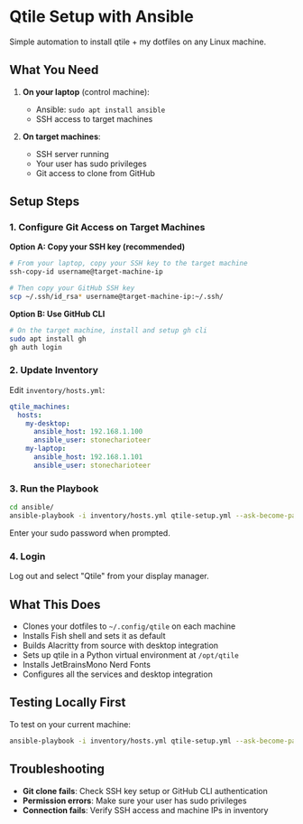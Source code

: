 # Qtile Setup with Ansible

Simple automation to install qtile + my dotfiles on any Linux machine.

## What You Need

1. **On your laptop** (control machine):
   - Ansible: `sudo apt install ansible`
   - SSH access to target machines

2. **On target machines**:
   - SSH server running
   - Your user has sudo privileges
   - Git access to clone from GitHub

## Setup Steps

### 1. Configure Git Access on Target Machines

**Option A: Copy your SSH key (recommended)**
```bash
# From your laptop, copy your SSH key to the target machine
ssh-copy-id username@target-machine-ip

# Then copy your GitHub SSH key
scp ~/.ssh/id_rsa* username@target-machine-ip:~/.ssh/
```

**Option B: Use GitHub CLI**
```bash
# On the target machine, install and setup gh cli
sudo apt install gh
gh auth login
```

### 2. Update Inventory

Edit `inventory/hosts.yml`:
```yaml
qtile_machines:
  hosts:
    my-desktop:
      ansible_host: 192.168.1.100
      ansible_user: stonecharioteer
    my-laptop:
      ansible_host: 192.168.1.101
      ansible_user: stonecharioteer
```

### 3. Run the Playbook

```bash
cd ansible/
ansible-playbook -i inventory/hosts.yml qtile-setup.yml --ask-become-pass
```

Enter your sudo password when prompted.

### 4. Login

Log out and select "Qtile" from your display manager.

## What This Does

- Clones your dotfiles to `~/.config/qtile` on each machine
- Installs Fish shell and sets it as default
- Builds Alacritty from source with desktop integration
- Sets up qtile in a Python virtual environment at `/opt/qtile`
- Installs JetBrainsMono Nerd Fonts
- Configures all the services and desktop integration

## Testing Locally First

To test on your current machine:
```bash
ansible-playbook -i inventory/hosts.yml qtile-setup.yml --ask-become-pass --limit localhost
```

## Troubleshooting

- **Git clone fails**: Check SSH key setup or GitHub CLI authentication
- **Permission errors**: Make sure your user has sudo privileges
- **Connection fails**: Verify SSH access and machine IPs in inventory